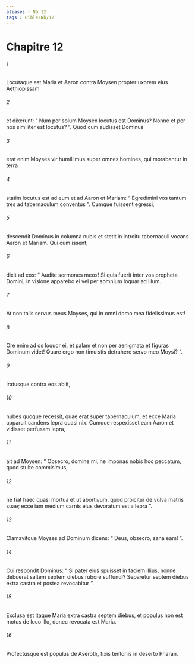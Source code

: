 ```yaml
---
aliases : Nb 12
tags : Bible/Nb/12
---
```


# Chapitre 12

###### 1
Locutaque est Maria et Aaron contra Moysen propter uxorem eius Aethiopissam 
###### 2
et dixerunt: “ Num per solum Moysen locutus est Dominus? Nonne et per nos similiter est locutus? ”. Quod cum audisset Dominus 
###### 3
erat enim Moyses vir humillimus super omnes homines, qui morabantur in terra  
###### 4
statim locutus est ad eum et ad Aaron et Mariam: “ Egredimini vos tantum tres ad tabernaculum conventus ”. Cumque fuissent egressi, 
###### 5
descendit Dominus in columna nubis et stetit in introitu tabernaculi vocans Aaron et Mariam. Qui cum issent, 
###### 6
dixit ad eos: “ Audite sermones meos! Si quis fuerit inter vos propheta Domini, in visione apparebo ei vel per somnium loquar ad illum.
###### 7
At non talis servus meus Moyses, qui in omni domo mea fidelissimus est!
###### 8
Ore enim ad os loquor ei, et palam et non per aenigmata et figuras Dominum videt! Quare ergo non timuistis detrahere servo meo Moysi? ”.
###### 9
Iratusque contra eos abiit, 
###### 10
nubes quoque recessit, quae erat super tabernaculum; et ecce Maria apparuit candens lepra quasi nix. Cumque respexisset eam Aaron et vidisset perfusam lepra, 
###### 11
ait ad Moysen: “ Obsecro, domine mi, ne imponas nobis hoc peccatum, quod stulte commisimus, 
###### 12
ne fiat haec quasi mortua et ut abortivum, quod proicitur de vulva matris suae; ecce iam medium carnis eius devoratum est a lepra ”. 
###### 13
Clamavitque Moyses ad Dominum dicens: “ Deus, obsecro, sana eam! ”. 
###### 14
Cui respondit Dominus: “ Si pater eius spuisset in faciem illius, nonne debuerat saltem septem diebus rubore suffundi? Separetur septem diebus extra castra et postea revocabitur ”. 
###### 15
Exclusa est itaque Maria extra castra septem diebus, et populus non est motus de loco illo, donec revocata est Maria.
###### 16
Profectusque est populus de Aseroth, fixis tentoriis in deserto Pharan.
